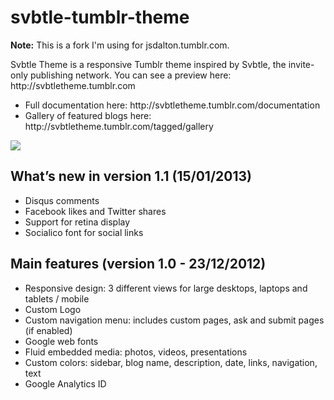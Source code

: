 svbtle-tumblr-theme
===================

**Note:** This is a fork I'm using for jsdalton.tumblr.com.

<p>Svbtle Theme is a responsive Tumblr theme inspired by Svbtle, the invite-only publishing network.
You can see a preview here: http://svbtletheme.tumblr.com</p>
<ul>
<li>Full documentation here: http://svbtletheme.tumblr.com/documentation</li>
<li>Gallery of featured blogs here: http://svbtletheme.tumblr.com/tagged/gallery</li>
</ul>
<a href="http://svbtletheme.tumblr.com"><img src="https://dl.dropbox.com/u/2930775/matteoroversi.com/img/12.12.21_svbtle_theme.jpg"></a>

<h2>What’s new in version 1.1 (15/01/2013)</h2>
<ul>
<li>Disqus comments</li>
<li>Facebook likes and Twitter shares</li>
<li>Support for retina display</li>
<li>Socialico font for social links</li>
</ul>

<h2>Main features (version 1.0 - 23/12/2012)</h2>
<ul>
<li>Responsive design: 3 different views for large desktops, laptops and tablets / mobile</li>
<li>Custom Logo</li>
<li>Custom navigation menu: includes custom pages, ask and submit pages (if enabled)</li>
<li>Google web fonts</li>
<li>Fluid embedded media: photos, videos, presentations</li>
<li>Custom colors: sidebar, blog name, description, date, links, navigation, text</li>
<li>Google Analytics ID</li>
</ul>
